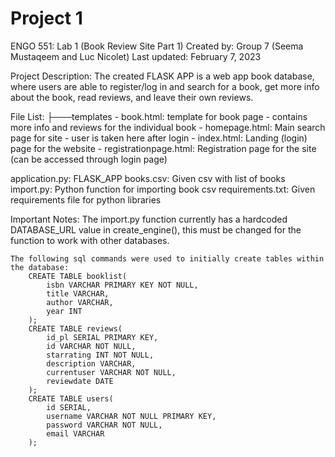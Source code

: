 # Project 1

ENGO 551: Lab 1 (Book Review Site Part 1)
Created by: Group 7 (Seema Mustaqeem and Luc Nicolet)
Last updated: February 7, 2023

Project Description: The created FLASK APP is a web app book database, where users are able to register/log in and search for a book, get more info about the book, read reviews, and leave their own reviews. 

File List:
├───templates
    - book.html: template for book page - contains more info and reviews for the individual book
    - homepage.html: Main search page for site - user is taken here after login
    - index.html: Landing (login) page for the website
    - registrationpage.html: Registration page for the site (can be accessed through login page)

application.py: FLASK_APP
books.csv: Given csv with list of books
import.py: Python function for importing book csv
requirements.txt: Given requirements file for python libraries

Important Notes:
    The import.py function currently has a hardcoded DATABASE_URL value in create_engine(), this must be changed for the function to work with other databases.

    The following sql commands were used to initially create tables within the database:
        CREATE TABLE booklist(
            isbn VARCHAR PRIMARY KEY NOT NULL,
            title VARCHAR,
            author VARCHAR,
            year INT
        );
        CREATE TABLE reviews(
            id_pl SERIAL PRIMARY KEY,
            id VARCHAR NOT NULL,
            starrating INT NOT NULL,
            description VARCHAR,
            currentuser VARCHAR NOT NULL,
            reviewdate DATE
        );
        CREATE TABLE users(
            id SERIAL,
            username VARCHAR NOT NULL PRIMARY KEY,
            password VARCHAR NOT NULL,
            email VARCHAR
        );

